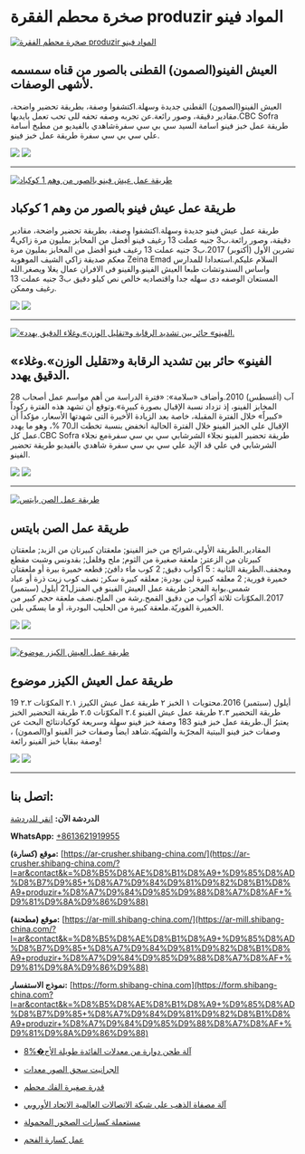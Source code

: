 # صخرة محطم الفقرة produzir المواد فينو

<a href="https://swt.shibang-china.com/?l=ar&img&k=%D8%B5%D8%AE%D8%B1%D8%A9+%D9%85%D8%AD%D8%B7%D9%85+%D8%A7%D9%84%D9%81%D9%82%D8%B1%D8%A9+produzir+%D8%A7%D9%84%D9%85%D9%88%D8%A7%D8%AF+%D9%81%D9%8A%D9%86%D9%88" target="_blank">![صخرة محطم الفقرة produzir المواد فينو](http://static.shibang-china.com/all-800x300/539.jpg)</a>

## العيش الفينو(الصمون) القطنى بالصور من قناه سمسمه لأشهى الوصفات.
العيش الفينو(الصمون) القطنى جديدة وسهلة.اكتشفوا وصفة، بطريقة تحضير واضحة، مقادير دقيقة، وصور رائعة.عن تجربه وصفه تحفه للى تحب تعمل بايديها.CBC Sofra طريقة عمل خبز فينو اسامة السيد سي بي سي سفرةشاهدي بالفيديو من مطبخ أسامة علي سي بي سي سفرة طريقة عمل خبز فينو.


<a href="https://whatsapp.shibangsoft.com/WhatsApp.php" target="_blank" title="WhatsApp">![](http://static.shibang-china.com/icon/whatsapp.png)</a> <a href="https://swt.shibang-china.com/?l=ar&icon&k=%D8%B5%D8%AE%D8%B1%D8%A9+%D9%85%D8%AD%D8%B7%D9%85+%D8%A7%D9%84%D9%81%D9%82%D8%B1%D8%A9+produzir+%D8%A7%D9%84%D9%85%D9%88%D8%A7%D8%AF+%D9%81%D9%8A%D9%86%D9%88" target="_blank">![](http://static.shibang-china.com/icon/chat-ar.png)</a>

---

<a href="https://swt.shibang-china.com/?l=ar&img&k=%D8%B5%D8%AE%D8%B1%D8%A9+%D9%85%D8%AD%D8%B7%D9%85+%D8%A7%D9%84%D9%81%D9%82%D8%B1%D8%A9+produzir+%D8%A7%D9%84%D9%85%D9%88%D8%A7%D8%AF+%D9%81%D9%8A%D9%86%D9%88" target="_blank">![طريقة عمل عيش فينو بالصور من ﻭﻫﻢ 1 كوكباد](http://static.shibang-china.com/all-800x300/1410.jpg)</a>

## طريقة عمل عيش فينو بالصور من ﻭﻫﻢ 1 كوكباد
طريقة عمل عيش فينو جديدة وسهلة.اكتشفوا وصفة، بطريقة تحضير واضحة، مقادير دقيقة، وصور رائعة.ب3 جنيه عملت 13 رغيف فينو أفضل من المخابز بمليون مرة زاكي4 تشرين الأول (أكتوبر) 2017.ب3 جنيه عملت 13 رغيف فينو أفضل من المخابز بمليون مرة معكم صديقة زاكي الشيف الموهوبة Zeina Emad السلام عليكم.استعدادا للمدارس واساس السندوتشات طبعا العيش الفينو.والفينو فى الافران عمال يغلا ويصغر.الله المستعان الوصفه دى سهله جدا واقتصاديه خالص نص كيلو دقيق ب3 جنيه عملت 13 رغيف وممكن.


<a href="https://whatsapp.shibangsoft.com/WhatsApp.php" target="_blank" title="WhatsApp">![](http://static.shibang-china.com/icon/whatsapp.png)</a> <a href="https://swt.shibang-china.com/?l=ar&icon&k=%D8%B5%D8%AE%D8%B1%D8%A9+%D9%85%D8%AD%D8%B7%D9%85+%D8%A7%D9%84%D9%81%D9%82%D8%B1%D8%A9+produzir+%D8%A7%D9%84%D9%85%D9%88%D8%A7%D8%AF+%D9%81%D9%8A%D9%86%D9%88" target="_blank">![](http://static.shibang-china.com/icon/chat-ar.png)</a>

---

<a href="https://swt.shibang-china.com/?l=ar&img&k=%D8%B5%D8%AE%D8%B1%D8%A9+%D9%85%D8%AD%D8%B7%D9%85+%D8%A7%D9%84%D9%81%D9%82%D8%B1%D8%A9+produzir+%D8%A7%D9%84%D9%85%D9%88%D8%A7%D8%AF+%D9%81%D9%8A%D9%86%D9%88" target="_blank">![«الفينو» حائر بين تشديد الرقابة و«تقليل الوزن».وغلاء الدقيق يهدد.](http://static.shibang-china.com/all-800x300/658.jpg)</a>

## «الفينو» حائر بين تشديد الرقابة و«تقليل الوزن».وغلاء الدقيق يهدد.
28 آب (أغسطس) 2010.وأضاف «سلامة»: «فترة الدراسة من أهم مواسم عمل أصحاب المخابز الفينو، إذ تزداد نسبة الإقبال بصورة كبيرة».وتوقع أن تشهد هذه الفترة ركوداً «كبيراً» خلال الفترة المقبلة، خاصة بعد الزيادة الأخيرة التى شهدتها الأسعار، مؤكداً أن الإقبال على الخبز الفينو خلال الفترة الحالية انخفض بنسبة تخطت الـ70 %، وهو ما يهدد عمل كل.CBC Sofra طريقة تحضير الفينو نجلاء الشرشابي سي بي سي سفرةمع نجلاء الشرشابي في علي قد الإيد علي سي بي سي سفرة شاهدي بالفيديو طريقة تحضير الفينو.


<a href="https://whatsapp.shibangsoft.com/WhatsApp.php" target="_blank" title="WhatsApp">![](http://static.shibang-china.com/icon/whatsapp.png)</a> <a href="https://swt.shibang-china.com/?l=ar&icon&k=%D8%B5%D8%AE%D8%B1%D8%A9+%D9%85%D8%AD%D8%B7%D9%85+%D8%A7%D9%84%D9%81%D9%82%D8%B1%D8%A9+produzir+%D8%A7%D9%84%D9%85%D9%88%D8%A7%D8%AF+%D9%81%D9%8A%D9%86%D9%88" target="_blank">![](http://static.shibang-china.com/icon/chat-ar.png)</a>

---

<a href="https://swt.shibang-china.com/?l=ar&img&k=%D8%B5%D8%AE%D8%B1%D8%A9+%D9%85%D8%AD%D8%B7%D9%85+%D8%A7%D9%84%D9%81%D9%82%D8%B1%D8%A9+produzir+%D8%A7%D9%84%D9%85%D9%88%D8%A7%D8%AF+%D9%81%D9%8A%D9%86%D9%88" target="_blank">![طريقة عمل الصن بايتس](http://static.shibang-china.com/all-800x300/407.jpg)</a>

## طريقة عمل الصن بايتس
المقادير.الطريقة الأولي.شرائح من خبز الفينو; ملعقتان كبيرتان من الزبد; ملعقتان كبيرتان من الزعتر; ملعقة صغيرة من الثوم; ملح وفلفل; بقدونس وشبت مقطع ومجفف.الطريقة الثانية : 5 أكواب دقيق; 2 كوب ماء دافئ; قطعه خميرة بيرة أو ملعقتان خميرة فورية; 2 معلقه كبيرة لبن بودرة; معلقه كبيرة سكر; نصف كوب زيت ذرة أو عباد شمس.بوابة الفجر: طريقة عمل العيش الفينو في المنزل21 أيلول (سبتمبر) 2017.المكوّنات ثلاثة أكواب من دقيق القمح.رشة من الملح.نصف ملعقة حجم كبير من الخميرة الفوريّة.ملعقة كبيرة من الحليب البودرة، أو ما يسمّى بلبن.


<a href="https://whatsapp.shibangsoft.com/WhatsApp.php" target="_blank" title="WhatsApp">![](http://static.shibang-china.com/icon/whatsapp.png)</a> <a href="https://swt.shibang-china.com/?l=ar&icon&k=%D8%B5%D8%AE%D8%B1%D8%A9+%D9%85%D8%AD%D8%B7%D9%85+%D8%A7%D9%84%D9%81%D9%82%D8%B1%D8%A9+produzir+%D8%A7%D9%84%D9%85%D9%88%D8%A7%D8%AF+%D9%81%D9%8A%D9%86%D9%88" target="_blank">![](http://static.shibang-china.com/icon/chat-ar.png)</a>

---

<a href="https://swt.shibang-china.com/?l=ar&img&k=%D8%B5%D8%AE%D8%B1%D8%A9+%D9%85%D8%AD%D8%B7%D9%85+%D8%A7%D9%84%D9%81%D9%82%D8%B1%D8%A9+produzir+%D8%A7%D9%84%D9%85%D9%88%D8%A7%D8%AF+%D9%81%D9%8A%D9%86%D9%88" target="_blank">![طريقة عمل العيش الكيزر موضوع](http://static.shibang-china.com/all-800x300/258.jpg)</a>

## طريقة عمل العيش الكيزر موضوع
19 أيلول (سبتمبر) 2016.محتويات ١ الخبز ٢ طريقة عمل عيش الكيرز ٢.١ المكوّنات ٢.٢ طريقة التحضير ٢.٣ طريقة عمل عيش الفينو ٢.٤ المكوّنات ٢.٥ طريقة التحضير الخبز يعتبرُ ال.طريقة عمل خبز فينو 183 وصفة خبز فينو سهلة وسريعة كوكبادنتائج البحث عن وصفات خبز فينو البيتية المجرّبة والشهيّة.شاهد ايضاً وصفات خبز الفينو او(الصمون) ، وصفة ببقايا خبز الفينو رائعة!


<a href="https://whatsapp.shibangsoft.com/WhatsApp.php" target="_blank" title="WhatsApp">![](http://static.shibang-china.com/icon/whatsapp.png)</a> <a href="https://swt.shibang-china.com/?l=ar&icon&k=%D8%B5%D8%AE%D8%B1%D8%A9+%D9%85%D8%AD%D8%B7%D9%85+%D8%A7%D9%84%D9%81%D9%82%D8%B1%D8%A9+produzir+%D8%A7%D9%84%D9%85%D9%88%D8%A7%D8%AF+%D9%81%D9%8A%D9%86%D9%88" target="_blank">![](http://static.shibang-china.com/icon/chat-ar.png)</a>

---
## اتصل بنا:

**الدردشة الآن:** [انقر للدردشة](https://swt.shibang-china.com?l=ar&contact&k=%D8%B5%D8%AE%D8%B1%D8%A9+%D9%85%D8%AD%D8%B7%D9%85+%D8%A7%D9%84%D9%81%D9%82%D8%B1%D8%A9+produzir+%D8%A7%D9%84%D9%85%D9%88%D8%A7%D8%AF+%D9%81%D9%8A%D9%86%D9%88)

**WhatsApp:**  [+8613621919955](https://whatsapp.shibangsoft.com/WhatsApp.php)

**موقع (كسارة):** [https://ar-crusher.shibang-china.com/](https://ar-crusher.shibang-china.com/?l=ar&contact&k=%D8%B5%D8%AE%D8%B1%D8%A9+%D9%85%D8%AD%D8%B7%D9%85+%D8%A7%D9%84%D9%81%D9%82%D8%B1%D8%A9+produzir+%D8%A7%D9%84%D9%85%D9%88%D8%A7%D8%AF+%D9%81%D9%8A%D9%86%D9%88)

**موقع (مطحنة):** [https://ar-mill.shibang-china.com/](https://ar-mill.shibang-china.com/?l=ar&contact&k=%D8%B5%D8%AE%D8%B1%D8%A9+%D9%85%D8%AD%D8%B7%D9%85+%D8%A7%D9%84%D9%81%D9%82%D8%B1%D8%A9+produzir+%D8%A7%D9%84%D9%85%D9%88%D8%A7%D8%AF+%D9%81%D9%8A%D9%86%D9%88)

**نموذج الاستفسار:** [https://form.shibang-china.com](https://form.shibang-china.com?l=ar&contact&k=%D8%B5%D8%AE%D8%B1%D8%A9+%D9%85%D8%AD%D8%B7%D9%85+%D8%A7%D9%84%D9%81%D9%82%D8%B1%D8%A9+produzir+%D8%A7%D9%84%D9%85%D9%88%D8%A7%D8%AF+%D9%81%D9%8A%D9%86%D9%88)

* [آلة طحن دوارة من معدلات الفائدة طويلة الأج�%8](../26/%D8%A2%D9%84%D8%A9%20%D8%B7%D8%AD%D9%86%20%D8%AF%D9%88%D8%A7%D8%B1%D8%A9%20%D9%85%D9%86%20%D9%85%D8%B9%D8%AF%D9%84%D8%A7%D8%AA%20%D8%A7%D9%84%D9%81%D8%A7%D8%A6%D8%AF%D8%A9%20%D8%B7%D9%88%D9%8A%D9%84%D8%A9%20%D8%A7%D9%84%D8%A3%D8%AC%EF%BF%BD%258.md)

* [الجرانيت سحق الصور معدات](../29/%D8%A7%D9%84%D8%AC%D8%B1%D8%A7%D9%86%D9%8A%D8%AA%20%D8%B3%D8%AD%D9%82%20%D8%A7%D9%84%D8%B5%D9%88%D8%B1%20%D9%85%D8%B9%D8%AF%D8%A7%D8%AA.md)

* [قدرة صغيرة الفك محطم](../27/%D9%82%D8%AF%D8%B1%D8%A9%20%D8%B5%D8%BA%D9%8A%D8%B1%D8%A9%20%D8%A7%D9%84%D9%81%D9%83%20%D9%85%D8%AD%D8%B7%D9%85.md)

* [آلة مصفاة الذهب على شبكة الاتصالات العالمية الاتحاد الأوروبي](../28/%D8%A2%D9%84%D8%A9%20%D9%85%D8%B5%D9%81%D8%A7%D8%A9%20%D8%A7%D9%84%D8%B0%D9%87%D8%A8%20%D8%B9%D9%84%D9%89%20%D8%B4%D8%A8%D9%83%D8%A9%20%D8%A7%D9%84%D8%A7%D8%AA%D8%B5%D8%A7%D9%84%D8%A7%D8%AA%20%D8%A7%D9%84%D8%B9%D8%A7%D9%84%D9%85%D9%8A%D8%A9%20%D8%A7%D9%84%D8%A7%D8%AA%D8%AD%D8%A7%D8%AF%20%D8%A7%D9%84%D8%A3%D9%88%D8%B1%D9%88%D8%A8%D9%8A.md)

* [مستعملة كسارات الصخور المحمولة](../30/%D9%85%D8%B3%D8%AA%D8%B9%D9%85%D9%84%D8%A9%20%D9%83%D8%B3%D8%A7%D8%B1%D8%A7%D8%AA%20%D8%A7%D9%84%D8%B5%D8%AE%D9%88%D8%B1%20%D8%A7%D9%84%D9%85%D8%AD%D9%85%D9%88%D9%84%D8%A9.md)

* [عمل كسارة الفحم](../27/%D8%B9%D9%85%D9%84%20%D9%83%D8%B3%D8%A7%D8%B1%D8%A9%20%D8%A7%D9%84%D9%81%D8%AD%D9%85.md)